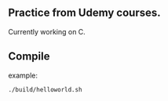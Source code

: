 ## Practice from Udemy courses. 
 Currently working on C.

 ## Compile
 example:
 ```
 ./build/helloworld.sh
 ```